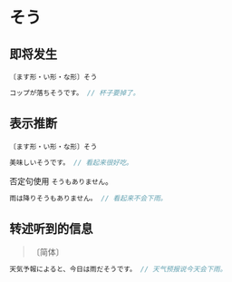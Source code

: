 # そう

## 即将发生

`〔ます形・い形・な形〕そう`

```js
コップが落ちそうです。 // 杯子要掉了。
```

## 表示推断

`〔ます形・い形・な形〕そう`

```js
美味しいそうです。 // 看起来很好吃。
```

否定句使用 `そうもありません`。

```js
雨は降りそうもありません。 // 看起来不会下雨。
```

## 转述听到的信息

> 〔简体〕

```js
天気予報によると、今日は雨だそうです。 // 天气预报说今天会下雨。
```
